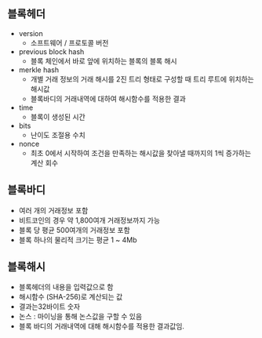 ## 블록헤더 
- version
	- 소프트웨어 / 프로토콜 버전
- previous block hash
	- 블록 체인에서 바로 앞에 위치하는 블록의 블록 해시
- merkle hash
	- 개별 거래 정보의 거래 해시를 2진 트리 형태로 구성할 때 트리 루트에 위치하는 해시값
	- 블록바디의 거래내역에 대하여 해시함수를 적용한 결과
- time
	- 블록이 생성된 시간
- bits
	- 난이도 조절용 수치
- nonce
	- 최초 0에서 시작하여 조건을 만족하는 해시값을 찾아낼 때까지의 1씩 증가하는 계산 회수

## 블록바디
- 여러 개의 거래정보 포함
- 비트코인의 경우 약 1,800여개 거래정보까지 가능
- 블록 당 평균 500여개의 거래정보 포함
- 블록 하나의 물리적 크기는 평균 1 ~ 4Mb

## 블록해시
- 블록헤더의 내용을 입력값으로 함
- 해시함수 (SHA-256)로 계산되는 값
- 결과는32바이트 숫자
- 논스 : 마이닝을 통해 논스값을 구할 수 있음
- 블록 바디의 거래내역에 대해 해시함수를 적용한 결과값임.

